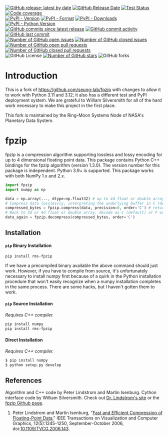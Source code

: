 [![GitHub release; latest by date](https://img.shields.io/github/v/release/SETI/rms-fpzip)](https://github.com/SETI/rms-fpzip/releases)
[![GitHub Release Date](https://img.shields.io/github/release-date/SETI/rms-fpzip)](https://github.com/SETI/rms-fpzip/releases)
[![Test Status](https://img.shields.io/github/actions/workflow/status/SETI/rms-fpzip/run-tests.yml?branch=main)](https://github.com/SETI/rms-fpzip/actions)
[![Code coverage](https://img.shields.io/codecov/c/github/SETI/rms-fpzip/main?logo=codecov)](https://codecov.io/gh/SETI/rms-fpzip)
<br />
[![PyPI - Version](https://img.shields.io/pypi/v/rms-fpzip)](https://pypi.org/project/rms-fpzip)
[![PyPI - Format](https://img.shields.io/pypi/format/rms-fpzip)](https://pypi.org/project/rms-fpzip)
[![PyPI - Downloads](https://img.shields.io/pypi/dm/rms-fpzip)](https://pypi.org/project/rms-fpzip)
[![PyPI - Python Version](https://img.shields.io/pypi/pyversions/rms-fpzip)](https://pypi.org/project/rms-fpzip)
<br />
[![GitHub commits since latest release](https://img.shields.io/github/commits-since/SETI/rms-fpzip/latest)](https://github.com/SETI/rms-fpzip/commits/main/)
[![GitHub commit activity](https://img.shields.io/github/commit-activity/m/SETI/rms-fpzip)](https://github.com/SETI/rms-fpzip/commits/main/)
[![GitHub last commit](https://img.shields.io/github/last-commit/SETI/rms-fpzip)](https://github.com/SETI/rms-fpzip/commits/main/)
<br />
[![Number of GitHub open issues](https://img.shields.io/github/issues-raw/SETI/rms-fpzip)](https://github.com/SETI/rms-fpzip/issues)
[![Number of GitHub closed issues](https://img.shields.io/github/issues-closed-raw/SETI/rms-fpzip)](https://github.com/SETI/rms-fpzip/issues)
[![Number of GitHub open pull requests](https://img.shields.io/github/issues-pr-raw/SETI/rms-fpzip)](https://github.com/SETI/rms-fpzip/pulls)
[![Number of GitHub closed pull requests](https://img.shields.io/github/issues-pr-closed-raw/SETI/rms-fpzip)](https://github.com/SETI/rms-fpzip/pulls)
<br />
![GitHub License](https://img.shields.io/github/license/SETI/rms-fpzip)
[![Number of GitHub stars](https://img.shields.io/github/stars/SETI/rms-fpzip)](https://github.com/SETI/rms-fpzip/stargazers)
![GitHub forks](https://img.shields.io/github/forks/SETI/rms-fpzip)

# Introduction

This is a fork of https://github.com/seung-lab/fpzip with changes to allow it to work
with Python 3.11 and 3.12; it also has a different test and PyPI deployment system.
We are grateful to William Silversmith for all of the hard work necessary to make this
project in the first place.

This fork is maintained by the Ring-Moon Systems Node of NASA's Planetary Data System.

# fpzip

fpzip is a compression algorithm supporting lossless and lossy encoding for up to 4 dimensional floating point data. This package contains Python C++ bindings for the fpzip algorithm (version 1.3.0). The version number for this package is independent. Python 3.9+ is supported. This
package works with both NumPy 1.x and 2.x.

```python
import fpzip
import numpy as np

data = np.array(..., dtype=np.float32) # up to 4d float or double array
# Compress data losslessly, interpreting the underlying buffer in C (default) or F order.
compressed_bytes = fpzip.compress(data, precision=0, order='C') # returns byte string
# Back to 3d or 4d float or double array, decode as C (default) or F order.
data_again = fpzip.decompress(compressed_bytes, order='C')
```

## Installation

#### `pip` Binary Installation

```bash
pip install rms-fpzip
```

If we have a precompiled binary available the above command should just work. However, if you have to compile from source, it's unfortunately necessary to install numpy first because of a quirk in the Python installation procedure that won't easily recognize when a numpy installation completes in the same process. There are some hacks, but I haven't gotten them to work.

#### `pip` Source Installation

*Requires C++ compiler.*

```bash
pip install numpy
pip install rms-fpzip
```

#### Direct Installation

*Requires C++ compiler.*

```bash
$ pip install numpy
$ python setup.py develop
```

## References

Algorithm and C++ code by Peter Lindstrom and Martin Isenburg. Cython interface code by William Silversmith. Check out [Dr. Lindstrom's site](https://computing.llnl.gov/projects/fpzip) or the [fpzip Github page](https://github.com/LLNL/fpzip).

1. Peter Lindstrom and Martin Isenburg, "[Fast and Efficient Compression of Floating-Point Data,](https://www.researchgate.net/publication/6715625_Fast_and_Efficient_Compression_of_Floating-Point_Data)" IEEE Transactions on Visualization and Computer Graphics, 12(5):1245-1250, September-October 2006, doi:[10.1109/TVCG.2006.143](http://dx.doi.org/10.1109/TVCG.2006.143).
